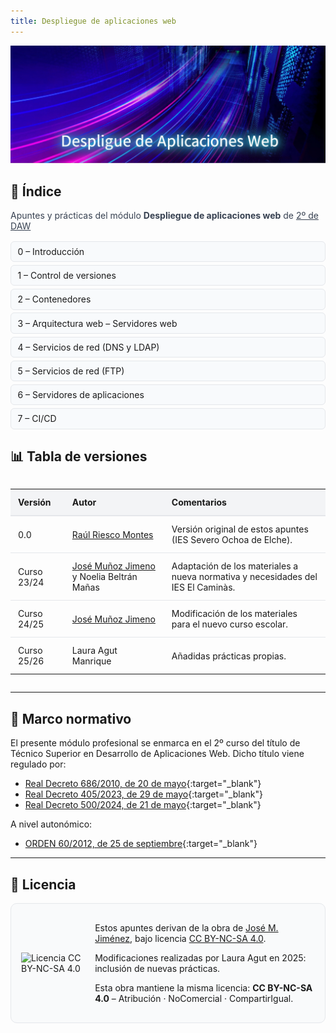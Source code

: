 ```yaml
---
title: Despliegue de aplicaciones web
---
```

![](img/DespliegueAplicacionesWeb2.png)

## 📑 Índice

<p style="margin:.5rem 0 1rem; color:#374151;">
Apuntes y prácticas del módulo <b>Despliegue de aplicaciones web</b> de <u>2º de DAW</u>
</p>

<ul style="list-style:none; padding:0; margin:0; display:grid; grid-template-columns:1fr; gap:.3rem; max-width:700px;">
  <li style="background:#f8fafc; border:1px solid #e5e7eb; border-radius:6px;">
    <a href="Ud0_Introduccion.md" style="display:block; padding:.45rem .65rem; text-decoration:none;">0 – Introducción</a>
  </li>
  <li style="background:#f8fafc; border:1px solid #e5e7eb; border-radius:6px;">
    <a href="Ud1_ControlVersiones.md" style="display:block; padding:.45rem .65rem; text-decoration:none;">1 – Control de versiones</a>
  </li>
  <li style="background:#f8fafc; border:1px solid #e5e7eb; border-radius:6px;">
    <a href="Ud2_Contenedores.md" style="display:block; padding:.45rem .65rem; text-decoration:none;">2 – Contenedores</a>
  </li>
  <li style="background:#f8fafc; border:1px solid #e5e7eb; border-radius:6px;">
    <a href="Ud3_ArquitecturaWeb.md" style="display:block; padding:.45rem .65rem; text-decoration:none;">3 – Arquitectura web – Servidores web</a>
  </li>
  <li style="background:#f8fafc; border:1px solid #e5e7eb; border-radius:6px;">
    <a href="Ud4_ServiciosRed1.md" style="display:block; padding:.45rem .65rem; text-decoration:none;">4 – Servicios de red (DNS y LDAP)</a>
  </li>
  <li style="background:#f8fafc; border:1px solid #e5e7eb; border-radius:6px;">
    <a href="Ud5_ServiciosRed2.md" style="display:block; padding:.45rem .65rem; text-decoration:none;">5 – Servicios de red (FTP)</a>
  </li>
  <li style="background:#f8fafc; border:1px solid #e5e7eb; border-radius:6px;">
    <a href="Ud6_ServidoresAplicaciones.md" style="display:block; padding:.45rem .65rem; text-decoration:none;">6 – Servidores de aplicaciones</a>
  </li>
  <li style="background:#f8fafc; border:1px solid #e5e7eb; border-radius:6px;">
    <a href="Ud7_CICD.md" style="display:block; padding:.45rem .65rem; text-decoration:none;">7 – CI/CD</a>
  </li>
</ul>

<style>
ul[style] a:hover{
  background:#eef2ff;
}
</style>


<style>
/* Hover sutil y responsivo */
ul[style] a:hover{ background:#eef2ff; }
@media (max-width: 800px){
  ul[style]{ grid-template-columns:1fr; }
}
</style>



## 📊 Tabla de versiones

<div style="overflow-x:auto; margin-top:1rem;">

<table style="width:100%; border-collapse:collapse; text-align:left;">
  <thead style="background:#f3f4f6;">
    <tr>
      <th style="padding:0.75rem; border-bottom:2px solid #e5e7eb;">Versión</th>
      <th style="padding:0.75rem; border-bottom:2px solid #e5e7eb;">Autor</th>
      <th style="padding:0.75rem; border-bottom:2px solid #e5e7eb;">Comentarios</th>
    </tr>
  </thead>
  <tbody>
    <tr>
      <td style="padding:0.75rem; border-bottom:1px solid #e5e7eb;">0.0</td>
      <td style="padding:0.75rem; border-bottom:1px solid #e5e7eb;">
        <a href="mailto:r.riesco@edu.gva.es">Raúl Riesco Montes</a>
      </td>
      <td style="padding:0.75rem; border-bottom:1px solid #e5e7eb;">
        Versión original de estos apuntes (IES Severo Ochoa de Elche).
      </td>
    </tr>
    <tr>
      <td style="padding:0.75rem; border-bottom:1px solid #e5e7eb;">Curso 23/24</td>
      <td style="padding:0.75rem; border-bottom:1px solid #e5e7eb;">
        <a href="https://about.me/jmunozj" target="_blank">José Muñoz Jimeno</a> y Noelia Beltrán Mañas
      </td>
      <td style="padding:0.75rem; border-bottom:1px solid #e5e7eb;">
        Adaptación de los materiales a nueva normativa y necesidades del IES El Caminàs.
      </td>
    </tr>
    <tr>
      <td style="padding:0.75rem; border-bottom:1px solid #e5e7eb;">Curso 24/25</td>
      <td style="padding:0.75rem; border-bottom:1px solid #e5e7eb;">
        <a href="https://about.me/jmunozj" target="_blank">José Muñoz Jimeno</a>
      </td>
      <td style="padding:0.75rem; border-bottom:1px solid #e5e7eb;">
        Modificación de los materiales para el nuevo curso escolar.
      </td>
    </tr>
    <tr>
      <td style="padding:0.75rem;">Curso 25/26</td>
      <td style="padding:0.75rem;">Laura Agut Manrique</td>
      <td style="padding:0.75rem;">Añadidas prácticas propias.</td>
    </tr>
  </tbody>
</table>
</div>

---

## 📜 Marco normativo
El presente módulo profesional se enmarca en el 2º curso del título de Técnico Superior en Desarrollo de Aplicaciones Web. Dicho título viene regulado por:

- [Real Decreto 686/2010, de 20 de mayo](https://www.boe.es/eli/es/rd/2010/05/20/686){:target="_blank"}  
- [Real Decreto 405/2023, de 29 de mayo](https://www.boe.es/eli/es/rd/2023/05/29/405){:target="_blank"}  
- [Real Decreto 500/2024, de 21 de mayo](https://www.boe.es/eli/es/rd/2024/05/21/500){:target="_blank"}  

A nivel autonómico:  

- [ORDEN 60/2012, de 25 de septiembre](https://dogv.gva.es/es/eli/es-vc/o/2012/09/25/60/){:target="_blank"}  

---

## 📖 Licencia

<div style="border:1px solid #e5e7eb; border-radius:10px; padding:1rem; background:#f9fafb; display:flex; align-items:center; gap:1rem;">

<img src="https://i.creativecommons.org/l/by-nc-sa/4.0/88x31.png" alt="Licencia CC BY-NC-SA 4.0">

<div>
  <p>Estos apuntes derivan de la obra de <a href="https://jmunozji.github.io/DAW/">José M. Jiménez</a>, bajo licencia 
  <a href="https://creativecommons.org/licenses/by-nc-sa/4.0/">CC BY-NC-SA 4.0</a>.</p>

  <p>Modificaciones realizadas por Laura Agut en 2025: inclusión de nuevas prácticas.</p>

  <p>Esta obra mantiene la misma licencia: <b>CC BY-NC-SA 4.0</b> – Atribución · NoComercial · CompartirIgual.</p>
</div>

</div>

